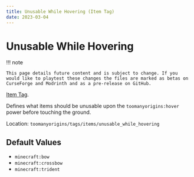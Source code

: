 ```yaml
---
title: Unusable While Hovering (Item Tag)
date: 2023-03-04
---
```

# Unusable While Hovering

!!! note

    This page details future content and is subject to change. If you would like to playtest these changes the files are marked as betas on CurseForge and Modrinth and as a pre-release on GitHub.

[Item Tag](../tags.md).

Defines what items should be unusable upon the `toomanyorigins:hover` power before touching the ground.

Location: `toomanyorigins/tags/items/unusable_while_hovering`

## Default Values
- `minecraft:bow`
- `minecraft:crossbow`
- `minecraft:trident`